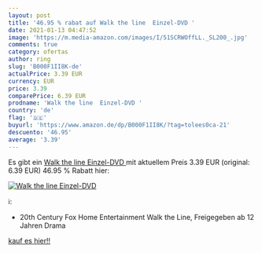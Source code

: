 ```yaml
---
layout: post
title: '46.95 % rabat auf Walk the line  Einzel-DVD '
date: 2021-01-13 04:47:52
image: 'https://m.media-amazon.com/images/I/51SCRWOffLL._SL200_.jpg'
comments: true
category: ofertas
author: ring
slug: 'B000F1II8K-de'
actualPrice: 3.39 EUR
currency: EUR
price: 3.39
comparePrice: 6.39 EUR
prodname: 'Walk the line  Einzel-DVD '
country: 'de'
flag: '🇩🇪'
buyurl: 'https://www.amazon.de/dp/B000F1II8K/?tag=tolees0ca-21'
descuento: '46.95'
average: '3.39'
---
```


Es gibt ein [Walk the line  Einzel-DVD ](https://www.amazon.de/dp/B000F1II8K/?tag=tolees0ca-21) mit aktuellem Preis 3.39 EUR (original: 6.39 EUR) 46.95 % Rabatt hier:

[![Walk the line  Einzel-DVD ](https://m.media-amazon.com/images/I/51SCRWOffLL._SL200_.jpg)](https://www.amazon.de/dp/B000F1II8K/?tag=tolees0ca-21)

ℹ️:

- 20th Century Fox Home Entertainment Walk the Line, Freigegeben ab 12 Jahren Drama

[kauf es hier!!](https://www.amazon.de/dp/B000F1II8K/?tag=tolees0ca-21)
